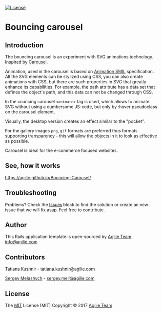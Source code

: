 [![License](https://img.shields.io/github/license/mashape/apistatus.svg)](https://github.com/agilie/Bouncing-Carousel)

# Bouncing carousel

## Introduction

The bouncing carousel is an experiment with SVG animations technology.
Inspired by [Carousel](https://dribbble.com/shots/2637299-Carousel).

Animation, used in the carousel is based on [Animation SMIL](https://developer.mozilla.org/en-US/docs/Web/SVG/SVG_animation_with_SMIL) specification.
All the SVG elements can be stylized using CSS, you can also create animations with CSS, 
but there are such properties in SVG that greatly enhance its capabilities. 
For example, the path attribute has a data set that defines the object's path, 
and this data can not be changed through CSS.

In the councing carousel `<animate>` tag is used, which allows 
to animate SVG without using a cumbersome JS-code, but only by 
:hover pseudoclass on the carousel element.

Visually, the desktop version creates an effect similar to the "pocket".

For the gallery images `png`, `gif` formats are preferred thus formats supporting 
transparency - this will allow the objects in it to look as effective as possible.

Carousel is ideal for the e-commerce focused websites.

## See, how it works

https://agilie.github.io/Bouncing-Carousel/

## Troubleshooting
Problems? Check the [Issues](https://github.com/agilie/Bouncing-Carousel/issues) block 
to find the solution or create an new issue that we will fix asap. Feel free to contribute.

## Author
This Rails application template is open-sourced by [Agilie Team](https://www.agilie.com) <info@agilie.com>

## Contributors
[Tatiana Kushnir](https://github.com/tatiana-kushnir-89) - <tatiana.kushnir@agilie.com>

[Sergey Melashych](https://github.com/SergeyMell) - <sergey.mell@agilie.com>

## License
The [MIT](LICENSE.MD) License (MIT) Copyright © 2017 [Agilie Team](https://www.agilie.com)
